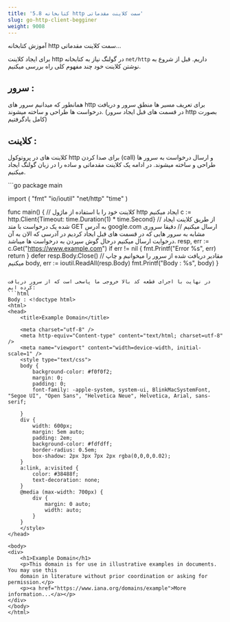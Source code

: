 ```yaml
---
title: '5.8 کتابخانه http سمت کلاینت مقدماتی'
slug: go-http-client-begginer
weight: 9008
---
```


آموزش کتابخانه http سمت کلاینت مقدماتی...

برای ایجاد کلاینت http در گولنگ نیاز به کتابخانه `net/http` داریم.
قبل از شروع به نوشتن کلاینت خود چند مفهوم کلی راه بررسی میکنیم.
## سرور :
همانطور که میدانیم سرور های http برای تعریف مسیر ها منطق سرور و دریافت درخواست ها طراحی و ساخته میشوند.
(در قسمت های قبل ایجاد سرور http بصورت کامل یادگرفتیم)
## کلاینت :
کلاینت های در پروتوکول http برای صدا کردن (call) و ارسال درخواست به سرور ها طراحی و ساخته میشوند.
در ادامه یک کلاینت مقدماتی و ساده را در زبان گولنگ ایجاد میکنیم.

‍‍```go
package main

import (
    "fmt"
    "io/ioutil"
    "net/http"
    "time"
)

func main() {
    // کلاینت خود را با استفاده از ماژول http ایجاد میکنیم
    c := http.Client{Timeout: time.Duration(1) * time.Second}
    // از طریق کلاینت ایجاد شده یک درخواست با متد GET به آدرس google.com ارسال میکنیم
    // دقیقا سروری مشابه به سرور هایی که در قسمت های قبل ایجاد کردیم در آدرسی که الان به آن درخوایت ارسال میکنیم درحال گوش سپردن به درخواست ها میباشد.
    resp, err := c.Get("https://www.example.com")
    if err != nil {
        fmt.Printf("Error %s", err)
        return
    }
    defer resp.Body.Close()
    // مقادیر دریافت شده از سرور را میخوانیم و چاپ میکنیم
    body, err := ioutil.ReadAll(resp.Body)
    fmt.Printf("Body : %s", body)
}
```

در نهایت با اجرای قطعه کد بالا خروجی ما پاسخی است که از سرور دریافت کرده ایم:
```html
Body : <!doctype html>
<html>
<head>
    <title>Example Domain</title>

    <meta charset="utf-8" />
    <meta http-equiv="Content-type" content="text/html; charset=utf-8" />
    <meta name="viewport" content="width=device-width, initial-scale=1" />
    <style type="text/css">
    body {
        background-color: #f0f0f2;
        margin: 0;
        padding: 0;
        font-family: -apple-system, system-ui, BlinkMacSystemFont, "Segoe UI", "Open Sans", "Helvetica Neue", Helvetica, Arial, sans-serif;
        
    }
    div {
        width: 600px;
        margin: 5em auto;
        padding: 2em;
        background-color: #fdfdff;
        border-radius: 0.5em;
        box-shadow: 2px 3px 7px 2px rgba(0,0,0,0.02);
    }
    a:link, a:visited {
        color: #38488f;
        text-decoration: none;
    }
    @media (max-width: 700px) {
        div {
            margin: 0 auto;
            width: auto;
        }
    }
    </style>    
</head>

<body>
<div>
    <h1>Example Domain</h1>
    <p>This domain is for use in illustrative examples in documents. You may use this
    domain in literature without prior coordination or asking for permission.</p>
    <p><a href="https://www.iana.org/domains/example">More information...</a></p>
</div>
</body>
</html>
```
